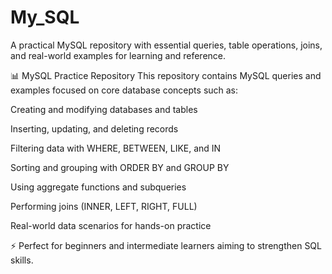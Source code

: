 # My_SQL
A practical MySQL repository with essential queries, table operations, joins, and real-world examples for learning and reference.


📊 MySQL Practice Repository
This repository contains MySQL queries and examples focused on core database concepts such as:

Creating and modifying databases and tables

Inserting, updating, and deleting records

Filtering data with WHERE, BETWEEN, LIKE, and IN

Sorting and grouping with ORDER BY and GROUP BY

Using aggregate functions and subqueries

Performing joins (INNER, LEFT, RIGHT, FULL)

Real-world data scenarios for hands-on practice

⚡ Perfect for beginners and intermediate learners aiming to strengthen SQL skills.
